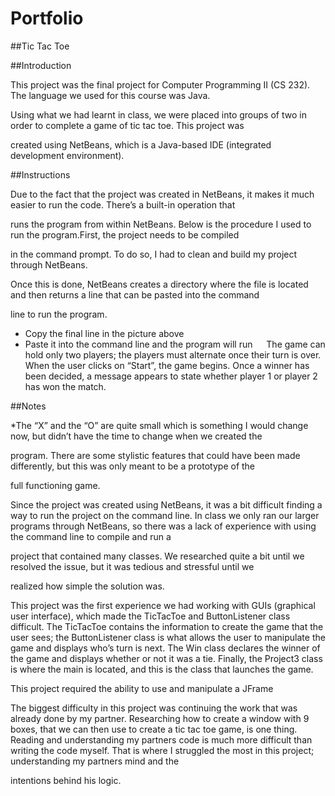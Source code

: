 # Portfolio
##Tic Tac Toe

##Introduction


This project was the final project for Computer Programming II (CS 232). The language we used for this course was Java.

Using what we had learnt in class, we were placed into groups of two in order to complete a game of tic tac toe. This project was 

created using NetBeans, which is a Java-based IDE (integrated development environment). 

##Instructions

Due to the fact that the project was created in NetBeans, it makes it much easier to run the code. There’s a built-in operation that 

runs the program from within NetBeans. Below is the procedure I used to run the program.First, the project needs to be compiled 

in the command prompt. To do so, I had to clean and build my project through NetBeans.

Once this is done, NetBeans creates a directory where the file is located and then returns a line that can be pasted into the command 

line to run the program.  
 

*	Copy the final line in the picture above
*	Paste it into the command line and the program will run
  
The game can hold only two players; the players must alternate once their turn is over. When the user clicks on “Start”, the game begins. Once a winner has been decided, a message appears to state whether player 1 or player 2 has won the match. 

##Notes


*The “X” and the “O” are quite small which is something I would change now, but didn’t have the time to change when we created the 

program. There are some stylistic features that could have been made differently, but this was only meant to be a prototype of the 

full functioning game.

Since the project was created using NetBeans, it was a bit difficult finding a way to run the project on the command line. In class
we 
only ran our larger programs through NetBeans, so there was a lack of experience with using the command line to compile and run a 

project that contained many classes. We researched quite a bit until we resolved the issue, but it was tedious and stressful until
we 

realized how simple the solution was. 

This project was the first experience we had working with GUIs (graphical user interface), which made the TicTacToe and ButtonListener 
class difficult. The TicTacToe contains the information to create the game that the user sees; the ButtonListener class is what allows 
the user to manipulate the game and displays who’s turn is next. The Win class declares the winner of the game and displays whether or 
not it was a tie. Finally, the Project3 class is where the main is located, and this is the class that launches the game. 

This project required the ability to use and manipulate a JFrame

The biggest difficulty in this project was continuing the work that was already done by my partner. Researching how to create a window 
with 9 boxes, that we can then use to create a tic tac toe game, is one thing. Reading and understanding my partners code is much more 
difficult than writing the code myself. That is where I struggled the most in this project; understanding my partners mind and the 

intentions behind his logic. 


